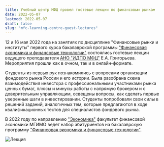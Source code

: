 ```yaml
---
title: Учебный центр МФЦ провел гостевые лекции по финансовым рынкам
date: 2022-05-07
lastmod: 2022-05-07
draft: false
slug: "mfc-learning-centre-guest-lectures"
---
```


12 и 16 мая 2022 года на занятиях по дисциплине "Финансовые рынки и институты" первого курса бакалаврской программы ["Финансовая экономика и финансовые технологии"](https://finec.mgimo.ru/program/undergrad/economics/) состоялись гостевые лекции ведущего преподавателя [АНО "ИДПО МФЦ"](https://www.educenter.ru/) Е.А. Григорьева. Мероприятия прошли как в очном, так и в онлайн-формате.

Студенты из первых рук познакомились с вопросами организации фондового рынка России и его истории. Была разобрана схема взаимодействия инвестора с профессиональными участниками рынка ценных бумаг, плюсы и минусы работы с напрямую брокером и с доверительным управляющим, освещены вопросы, как сделать первые уверенные шаги в инвестировании. Студенты попробовали свои силы в решений заданий, аналогичных тем, которые предлагаются в ходе квалификационных тестов для специалистов фондового рынка.

В 2022 году по направлению ["Экономика"](https://finec.mgimo.ru/program/undergrad/economics/) факультет финансовой экономики МГИМО ведет набор абитуриентов на бакалаврскую программу ["Финансовая экономика и финансовые технологии"](https://finec.mgimo.ru/program/undergrad/economics/).

![Лекция](image1.jpg)
